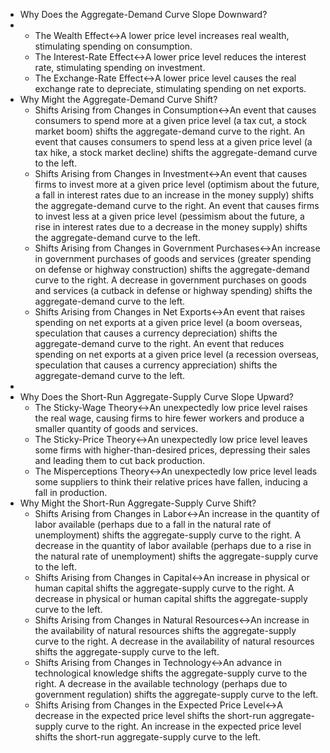 - Why Does the Aggregate-Demand Curve Slope Downward?
- 
    - The Wealth Effect↔A lower price level increases real wealth, stimulating spending on consumption.
    - The Interest-Rate Effect↔A lower price level reduces the interest rate, stimulating spending on investment.
    - The Exchange-Rate Effect↔A lower price level causes the real exchange rate to depreciate, stimulating spending on net exports.
- Why Might the Aggregate-Demand Curve Shift?
    - Shifts Arising from Changes in Consumption↔An event that causes consumers to spend more at a given price level (a tax cut, a stock market boom) shifts the aggregate-demand curve to the right. An event that causes consumers to spend less at a given price level (a tax hike, a stock market decline) shifts the aggregate-demand curve to the left.
    - Shifts Arising from Changes in Investment↔An event that causes firms to invest more at a given price level (optimism about the future, a fall in interest rates due to an increase in the money supply) shifts the aggregate-demand curve to the right. An event that causes firms to invest less at a given price level (pessimism about the future, a rise in interest rates due to a decrease in the money supply) shifts the aggregate-demand curve to the left.
    - Shifts Arising from Changes in Government Purchases↔An increase in government purchases of goods and services (greater spending on defense or highway construction) shifts the aggregate-demand curve to the right. A decrease in government purchases on goods and services (a cutback in defense or highway spending) shifts the aggregate-demand curve to the left.
    - Shifts Arising from Changes in Net Exports↔An event that raises spending on net exports at a given price level (a boom overseas, speculation that causes a currency depreciation) shifts the aggregate-demand curve to the right. An event that reduces spending on net exports at a given price level (a recession overseas, speculation that causes a currency appreciation) shifts the aggregate-demand curve to the left.
- 
- Why Does the Short-Run Aggregate-Supply Curve Slope Upward?
    - The Sticky-Wage Theory↔An unexpectedly low price level raises the real wage, causing firms to hire fewer workers and produce a smaller quantity of goods and services.
    - The Sticky-Price Theory↔An unexpectedly low price level leaves some firms with higher-than-desired prices, depressing their sales and leading them to cut back production.
    - The Misperceptions Theory↔An unexpectedly low price level leads some suppliers to think their relative prices have fallen, inducing a fall in production.
- Why Might the Short-Run Aggregate-Supply Curve Shift?
    - Shifts Arising from Changes in Labor↔An increase in the quantity of labor available (perhaps due to a fall in the natural rate of unemployment) shifts the aggregate-supply curve to the right. A decrease in the quantity of labor available (perhaps due to a rise in the natural rate of unemployment) shifts the aggregate-supply curve to the left.
    - Shifts Arising from Changes in Capital↔An increase in physical or human capital shifts the aggregate-supply curve to the right. A decrease in physical or human capital shifts the aggregate-supply curve to the left.
    - Shifts Arising from Changes in Natural Resources↔An increase in the availability of natural resources shifts the aggregate-supply curve to the right. A decrease in the availability of natural resources shifts the aggregate-supply curve to the left.
    - Shifts Arising from Changes in Technology↔An advance in technological knowledge shifts the aggregate-supply curve to the right. A decrease in the available technology (perhaps due to government regulation) shifts the aggregate-supply curve to the left.
    - Shifts Arising from Changes in the Expected Price Level↔A decrease in the expected price level shifts the short-run aggregate-supply curve to the right. An increase in the expected price level shifts the short-run aggregate-supply curve to the left.

